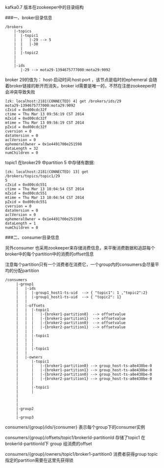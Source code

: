 kafka0.7 版本在zookeeper中的目录结构

###一、broker目录信息
```
/brokers
    |-topics
    |  |-topic1
    |  |   |-29 --> 5
    |  |   |-30
    |  |
    |  |-topic2
    |
    |
    |-ids
       |-29 --> mota29-1394675777000:mota29:9092
```

broker 29的值为： host-启动时间:host:port ，该节点是临时的ephemeral 会随着broker链接的断开而消失，broker id需要是唯一的，不然在注册zookeeper时会冲突导致失败
```
[zk: localhost:2181(CONNECTED) 4] get /brokers/ids/29
mota29-1394675777000:mota29:9092
cZxid = 0xd00cdc32f
ctime = Thu Mar 13 09:56:19 CST 2014
mZxid = 0xd00cdc32f
mtime = Thu Mar 13 09:56:19 CST 2014
pZxid = 0xd00cdc32f
cversion = 0
dataVersion = 0
aclVersion = 0
ephemeralOwner = 0x1e4491700e251598
dataLength = 32
numChildren = 0
```

topic1 在broker29 中partition 5 中存储有数据:

```
[zk: localhost:2181(CONNECTED) 13] get
/brokers/topics/topic1/29
5
cZxid = 0xd00cdc551
ctime = Thu Mar 13 10:04:54 CST 2014
mZxid = 0xd00cdc551
mtime = Thu Mar 13 10:04:54 CST 2014
pZxid = 0xd00cdc551
cversion = 0
dataVersion = 0
aclVersion = 0
ephemeralOwner = 0x1e4491700e251598
dataLength = 1
numChildren = 0
```

###二、consumer目录信息

另外consumer 也采用zookeeper来存储消费信息，来平衡消费数据和追踪每个broker中的每个partition中的消费的offset信息

注意每个partition只有一个消费者在消费它，一个group内的consumers会尽量平均的分配partition

```
/consumers
     |-group1
     |   |-ids
     |   |  |-group1_host1-ts-uid  --> { "topic1": 1 ,"topic2":2}
     |   |  |-group1_host1-ts-uid  --> { "topic2": 1}
     |   |
     |   |-offsets
     |   |  |-topic1
     |   |  |   |-{broker1-partition0}  --> offsetvalue
     |   |  |   |-{broker1-partition1}  --> offsetvalue
     |   |  |   |-{broker2-partition0}  --> offsetvalue
     |   |  |   |-{broker2-partition1}  --> offsetvalue
     |   |  |
     |   |  |-topic1
     |   |  |
     |   |  |
     |   |  |-topic1
     |   |
     |   |-owners
     |      |-topic1
     |      |   |-{broker1-partition0} --> group_host-ts-a8e438be-0
     |      |   |-{broker1-partition1} --> group_host-ts-a8e438be-0
     |      |   |-{broker2-partition0} --> group_host-ts-a8e438be-0
     |      |   |-{broker2-partition1} --> group_host-ts-a8e438be-0
     |      |
     |      |-topic1
     |      |
     |
     |
     |
     |-group2
     |
     |-group3
```

consumers/{group}/ids/{consumer} 表示每个group下的consumer实例

consumers/{group}/offsets/topic1/brokerId-partitionId  存储了topic1 在 brokerId-partitionId下 group 组消费的offset

consumers/{group}/owners/topic1/broker1-partition0 消费者获得group topic 指定的partition需要在这里先获得锁





